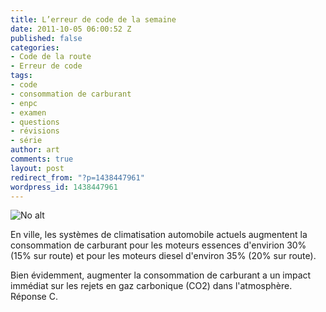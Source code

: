 ```yaml
---
title: L’erreur de code de la semaine
date: 2011-10-05 06:00:52 Z
published: false
categories:
- Code de la route
- Erreur de code
tags:
- code
- consommation de carburant
- enpc
- examen
- questions
- révisions
- série
author: art
comments: true
layout: post
redirect_from: "?p=1438447961"
wordpress_id: 1438447961
---
```


<img alt="No alt" data-src="https://static.irz.fr/2011/06/cerberus-2011-06-07-à-17.03.34.png" src="https://static.irz.fr/thumb.php?size=<100&crop=0&src=https://static.irz.fr/2011/06/cerberus-2011-06-07-à-17.03.34.png" />

En ville, les systèmes de climatisation automobile actuels augmentent la consommation de carburant pour les moteurs essences d'envirion 30% (15% sur route) et pour les moteurs diesel d'environ 35% (20% sur route).

Bien évidemment, augmenter la consommation de carburant a un impact immédiat sur les rejets en gaz carbonique (CO2) dans l'atmosphère.
Réponse C.




